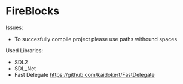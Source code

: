 # FireBlocks

Issues:
- To succesfully compile project please use paths withound spaces

Used Libraries:
- SDL2
- SDL_Net
- Fast Delegate https://github.com/kaidokert/FastDelegate
